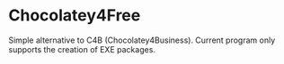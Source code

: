 # Chocolatey4Free
Simple alternative to C4B (Chocolatey4Business). Current program only supports the creation of EXE packages.
